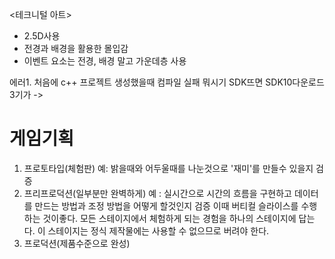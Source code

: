 <테크니털 아트>
- 2.5D사용
- 전경과 배경을 활용한 몰입감
- 이벤트 요소는 전경, 배경 말고 가운데층 사용



에러1.
처음에 c++ 프로젝트 생성했을때 컴파일 실패 뭐시기 SDK뜨면 SDK10다운로드  3기가
-> 

# 게임기획
1. 프로토타입(체험판)
   예: 밝을때와 어두울때를 나눈것으로 '재미'를 만들수 있을지 검증
2. 프리프로덕션(일부분만 완벽하게)
   예 : 실시간으로 시간의 흐름을 구현하고 데이터를 만드는 방법과 조정 방법을 어떻게 할것인지 검증
   이때 버티컬 슬라이스를 수행하는 것이좋다. 모든 스테이지에서 체험하게 되는 경험을 하나의 스테이지에 답는다.
   이 스테이지는 정식 제작물에는 사용할 수 없으므로 버려야 한다.
3. 프로덕션(제품수준으로 완성)

